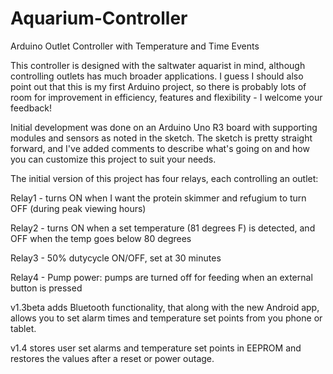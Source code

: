 # Aquarium-Controller
Arduino Outlet Controller with Temperature and Time Events

This controller is designed with the saltwater aquarist in mind, although controlling outlets has much broader applications. I guess I should also point out that this is my first Arduino project, so there is probably lots of room for improvement in efficiency, features and flexibility - I welcome your feedback!

Initial development was done on an Arduino Uno R3 board with supporting modules and sensors as noted in the sketch. The sketch is pretty straight forward, and I've added comments to describe what's going on and how you can customize this project to suit your needs.

The initial version of this project has four relays, each controlling an outlet:

Relay1 - turns ON when I want the protein skimmer and refugium to turn OFF (during peak viewing hours)

Relay2 - turns ON when a set temperature (81 degrees F) is detected, and OFF when the temp goes below 80 degrees

Relay3 - 50% dutycycle ON/OFF, set at 30 minutes

Relay4 - Pump power: pumps are turned off for feeding when an external button is pressed

v1.3beta adds Bluetooth functionality, that along with the new Android app, allows you to set alarm times and temperature set points from you phone or tablet.

v1.4 stores user set alarms and temperature set points in EEPROM and restores the values after a reset or power outage.
